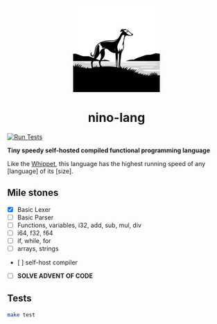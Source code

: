 <div>
    <p align="center"><img src="logo.png" height="200px" width="200px" /></p>
    <h1 align="center">nino-lang</h1>
</div>

[![Run Tests](https://github.com/ridulfo/nino-lang/actions/workflows/on-main.yaml/badge.svg)](https://github.com/ridulfo/nino-lang/actions/workflows/on-main.yaml)

**Tiny speedy self-hosted compiled functional programming language**

Like the [Whippet](https://en.wikipedia.org/wiki/Whippet), this language has the highest running speed of any [language] of its [size].

## Mile stones

- [x] Basic Lexer
- [ ] Basic Parser
- [ ] Functions, variables, i32, add, sub, mul, div
- [ ] i64, f32, f64
- [ ] if, while, for
- [ ] arrays, strings
- [ ] self-host compiler
- [ ] **SOLVE ADVENT OF CODE**

## Tests

```bash
make test
```
